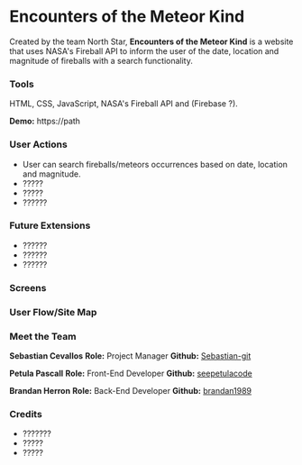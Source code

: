 # Encounters of the Meteor Kind

Created by the team North Star, **Encounters of the Meteor Kind** is a website that uses NASA's Fireball API to inform the user of the date, location and magnitude of fireballs with a search functionality.  

### Tools

HTML, CSS, JavaScript,  NASA's Fireball API and (Firebase ?).

**Demo:** https://path



### User Actions

-  User can search fireballs/meteors occurrences based on date, location and magnitude.
-  ?????
-  ?????
-  ??????



### Future Extensions

-  ??????
-  ??????
-  ??????



### Screens



### User Flow/Site Map 



### Meet the Team

**Sebastian Cevallos**
**Role:** Project Manager
**Github:** [Sebastian-git](https://github.com/Sebastian-git)

**Petula Pascall**
**Role:** Front-End Developer
**Github:** [seepetulacode](https://github.com/SeePetulaCode)

**Brandan Herron**
**Role:** Back-End Developer
**Github:** [brandan1989](https://github.com/brandan1989)



### Credits

- ???????
- ?????
- ?????







